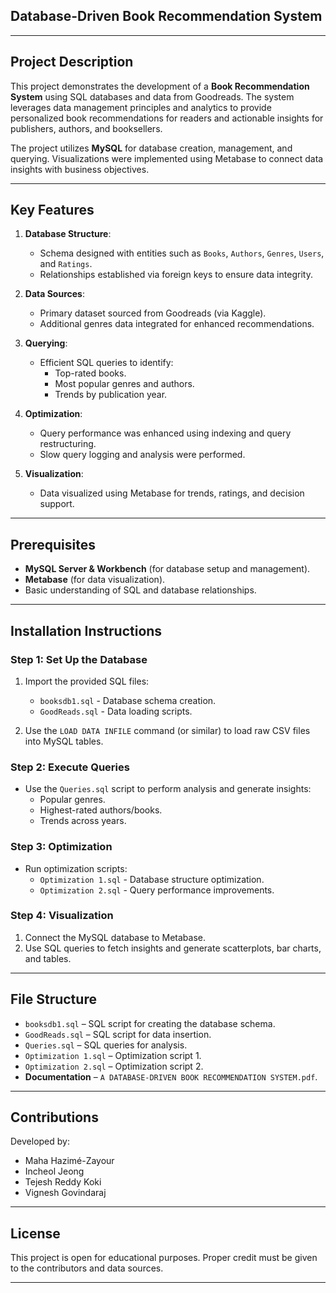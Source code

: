 

## **Database-Driven Book Recommendation System**

---

## Project Description
This project demonstrates the development of a **Book Recommendation System** using SQL databases and data from Goodreads. The system leverages data management principles and analytics to provide personalized book recommendations for readers and actionable insights for publishers, authors, and booksellers.

The project utilizes **MySQL** for database creation, management, and querying. Visualizations were implemented using Metabase to connect data insights with business objectives.

---

## Key Features
1. **Database Structure**:
   - Schema designed with entities such as `Books`, `Authors`, `Genres`, `Users`, and `Ratings`.
   - Relationships established via foreign keys to ensure data integrity.

2. **Data Sources**:
   - Primary dataset sourced from Goodreads (via Kaggle).
   - Additional genres data integrated for enhanced recommendations.

3. **Querying**:
   - Efficient SQL queries to identify:
     - Top-rated books.
     - Most popular genres and authors.
     - Trends by publication year.

4. **Optimization**:
   - Query performance was enhanced using indexing and query restructuring.
   - Slow query logging and analysis were performed.

5. **Visualization**:
   - Data visualized using Metabase for trends, ratings, and decision support.

---

## Prerequisites
- **MySQL Server & Workbench** (for database setup and management).
- **Metabase** (for data visualization).
- Basic understanding of SQL and database relationships.

---

## Installation Instructions

### Step 1: Set Up the Database
1. Import the provided SQL files:
   - `booksdb1.sql` - Database schema creation.
   - `GoodReads.sql` - Data loading scripts.

2. Use the `LOAD DATA INFILE` command (or similar) to load raw CSV files into MySQL tables.

### Step 2: Execute Queries
- Use the `Queries.sql` script to perform analysis and generate insights:
  - Popular genres.
  - Highest-rated authors/books.
  - Trends across years.

### Step 3: Optimization
- Run optimization scripts:
   - `Optimization 1.sql` - Database structure optimization.
   - `Optimization 2.sql` - Query performance improvements.

### Step 4: Visualization
1. Connect the MySQL database to Metabase.
2. Use SQL queries to fetch insights and generate scatterplots, bar charts, and tables.

---

## File Structure
- `booksdb1.sql` – SQL script for creating the database schema.
- `GoodReads.sql` – SQL script for data insertion.
- `Queries.sql` – SQL queries for analysis.
- `Optimization 1.sql` – Optimization script 1.
- `Optimization 2.sql` – Optimization script 2.
- **Documentation** – `A DATABASE-DRIVEN BOOK RECOMMENDATION SYSTEM.pdf`.

---

## Contributions
Developed by:
- Maha Hazimé-Zayour 
- Incheol Jeong
- Tejesh Reddy Koki
- Vignesh Govindaraj

---

## License
This project is open for educational purposes. Proper credit must be given to the contributors and data sources.

---
